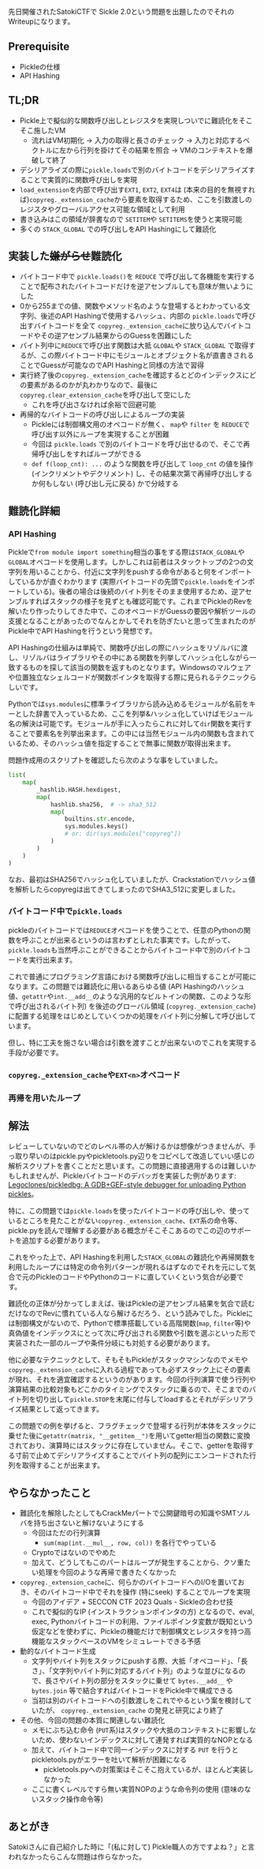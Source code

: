 先日開催されたSatokiCTFで Sickle 2.0という問題を出題したのでそれのWriteupになります。

## Prerequisite

- Pickleの仕様
- API Hashing

## TL;DR

- Pickle上で擬似的な関数呼び出しとレジスタを実現しついでに難読化をそこそこ施したVM
    - 流れはVM初期化 → 入力の取得と長さのチェック → 入力と対応するベクトルに左から行列を掛けてその結果を照合 → VMのコンテキストを爆破して終了
- デシリアライズの際に`pickle.loads`で別のバイトコードをデシリアライズすることで実質的に関数呼び出しを実現
- `load_extension`を内部で呼び出す`EXT1`, `EXT2`, `EXT4`は (本来の目的を無視すれば)`copyreg._extension_cache`から要素を取得するため、ここを引数渡しのレジスタやグローバルアクセス可能な領域として利用
- 書き込みはこの領域が辞書なので `SETITEM`や `SETITEMS`を使うと実現可能
- 多くの `STACK_GLOBAL` での呼び出しをAPI Hashingにして難読化

## 実装した~~嫌がらせ~~難読化

- バイトコード中で `pickle.loads()`を `REDUCE` で呼び出して各機能を実行することで配布されたバイトコードだけを逆アセンブルしても意味が無いようにした
- 0から255までの値、関数やメソッド名のような登場するとわかっている文字列、後述のAPI Hashingで使用するハッシュ、内部の `pickle.loads`で呼び出すバイトコードを全て `copyreg._extension_cache`に放り込んでバイトコードやその逆アセンブル結果からのGuessを困難にした
- バイト列中に`REDUCE`で呼び出す関数は大抵 `GLOBAL`や `STACK_GLOBAL` で取得するが、この際バイトコード中にモジュールとオブジェクト名が直書きされることでGuessが可能なのでAPI Hashingと同様の方法で習得
- 実行終了後の`copyreg._extension_cache`を確認するとどのインデックスにどの要素があるのかが丸わかりなので、最後に`copyreg.clear_extension_cache`を呼び出して空にした
    - これを呼び出さなければ余裕で回避可能
- 再帰的なバイトコードの呼び出しによるループの実装
    - Pickleには制御構文用のオペコードが無く、 `map`や `filter` を `REDUCE`で呼び出す以外にループを実現することが困難
    - 今回は `pickle.loads` で別のバイトコードを呼び出せるので、そこで再帰呼び出しをすればループができる
    - `def f(loop_cnt): ...` のような関数を呼び出して `loop_cnt` の値を操作 (インクリメントやデクリメント) し、その結果次第で再帰呼び出しするか何もしない (呼び出し元に戻る) かで分岐する

## 難読化詳細

### API Hashing

Pickleで`from module import something`相当の事をする際は`STACK_GLOBAL`や`GLOBAL`オペコードを使用します。しかしこれは前者はスタックトップの2つの文字列を用いることから、付近に文字列をpushする命令があると何をインポートしているかが直ぐわかります (実際バイトコードの先頭で`pickle.loads`をインポートしている)。後者の場合は後続のバイト列をそのまま使用するため、逆アセンブルすればスタックの様子を見ずとも確認可能です。これまでPickleのRevを解いたり作ったりしてきた中で、このオペコードがGuessの要因や解析ツールの支援となることがあったのでなんとかしてそれを防ぎたいと思って生まれたのがPickle中でAPI Hashingを行うという発想です。

API Hashingの仕組みは単純で、関数呼び出しの際にハッシュをリゾルバに渡し、リゾルバはライブラリやその中にある関数を列挙してハッシュ化しながら一致するものを探して該当の関数を返すものとなります。Windowsのマルウェアや位置独立なシェルコードが関数ポインタを取得する際に見られるテクニックらしいです。

Pythonでは`sys.modules`に標準ライブラリから読み込めるモジュールが名前をキーとした辞書で入っているため、ここを列挙&ハッシュ化していけばモジュール名の解決は可能です。モジュールが手に入ったらこれに対して`dir`関数を実行することで要素名を列挙出来ます。この中には当然モジュール内の関数も含まれているため、そのハッシュ値を指定することで無事に関数が取得出来ます。

問題作成用のスクリプトを確認したら次のような事をしていました。

```python
list(
    map(
        _hashlib.HASH.hexdigest, 
        map(
            hashlib.sha256,  # -> sha3_512 
            map(
                builtins.str.encode,
                sys.modules.keys()
                # or: dir(sys.modules["copyreg"])
            )
        )
    )
)
```

なお、最初はSHA256でハッシュ化していましたが、Crackstationでハッシュ値を解析したらcopyregは出てきてしまったのでSHA3_512に変更しました。

### バイトコード中で`pickle.loads`

pickleのバイトコードでは`REDUCE`オペコードを使うことで、任意のPythonの関数を呼ぶことが出来るというのは言わずとしれた事実です。したがって、`pickle.loads`も当然呼ぶことができることからバイトコード中で別のバイトコードを実行出来ます。

これで普通にプログラミング言語における関数呼び出しに相当することが可能になります。この問題では難読化に用いるあらゆる値 (API Hashingのハッシュ値、`getattr`や`int.__add__`のような汎用的なビルトインの関数、このような形で呼び出されるバイト列) を後述のグローバル領域 (`copyreg._extension_cache`) に配置する処理をはじめとしていくつかの処理をバイト列に分解して呼び出しています。

但し、特に工夫を施さない場合は引数を渡すことが出来ないのでこれを実現する手段が必要です。

### `copyreg._extension_cache`や`EXT<n>`オペコード

### 再帰を用いたループ

## 解法

レビューしていないのでどのレベル帯の人が解けるかは想像がつきませんが、手っ取り早いのはpickle.pyやpickletools.py辺りをコピペして改造していい感じの解析スクリプトを書くことだと思います。この問題に直接適用するのは難しいかもしれませんが、Pickleバイトコードのデバッガを実装した例があります: [Legoclones/pickledbg: A GDB+GEF-style debugger for unloading Python pickles](https://github.com/Legoclones/pickledbg/tree/main)。

特に、この問題では`pickle.loads`を使ったバイトコードの呼び出しや、使っているところを見たことがない`copyreg._extension_cache`、`EXT`系の命令等、pickle.pyを読んで理解する必要がある概念がそこそこあるのでこの辺のサポートを追加する必要があります。

これをやった上で、API Hashingを利用した`STACK_GLOBAL`の難読化や再帰関数を利用したループには特定の命令列パターンが現れるはずなのでそれを元にして気合で元のPickleのコードやPythonのコードに直していくという気合が必要です。

難読化の正体が分かってしまえば、後はPickleの逆アセンブル結果を気合で読むだけなのでRevに慣れている人なら解けるだろう、という読みでした。Pickleには制御構文がないので、Pythonで標準搭載している高階関数(`map`, `filter`等)や真偽値をインデックスにとって次に呼び出される関数や引数を選ぶといった形で実装された一部のループや条件分岐にも対処する必要があります。

他に必要なテクニックとして、そもそもPickleがスタックマシンなのでメモや`copyreg._extension_cache`に入れる過程であっても必ずスタック上にその要素が現れ、それを適宜確認するというのがあります。今回の行列演算で使う行列や演算結果の比較対象もどこかのタイミングでスタックに乗るので、そこまでのバイト列を切り出して`pickle.STOP`を末尾に付与してloadするとそれがデシリアライズ結果として返ってきます。

この問題での例を挙げると、フラグチェックで登場する行列が本体をスタックに乗せた後に`getattr(matrix, "__getitem__")`を用いてgetter相当の関数に変換されており、演算時にはスタックに存在していません。そこで、getterを取得する寸前で止めてデシリアライズすることでバイト列の配列にエンコードされた行列を取得することが出来ます。

## やらなかったこと

- 難読化を解除したとしてもCrackMeパートで公開鍵暗号の知識やSMTソルバを持ち出さないと解けないようにする
    - 今回はただの行列演算
        - `sum(map(int.__mul__, row, col))` を各行でやっている
    - Cryptoではないのでやめた
    - 加えて、どうしてもこのパートはループが発生することから、クソ重たい処理を今回のような再帰で書きたくなかった
- `copyreg._extension_cache`に、何らかのバイトコードへのI/Oを置いておき、そのバイトコード中でそれを操作 (特にseek) することでループを実現
    - 今回のアイデア + SECCON CTF 2023 Quals - Sickleの合わせ技
    - これで擬似的なIP (インストラクションポインタの方) となるので、eval, exec, Pythonバイトコードの利用、ファイルポインタ変数が既知という仮定などを使わずに、Pickleの機能だけで制御構文とレジスタを持つ高機能なスタックベースのVMをシミュレートできる予感
- 動的なバイトコード生成
    - 文字列やバイト列をスタックにpushする際、大抵「オペコード」、「長さ」、「文字列やバイト列に対応するバイト列」のような並びになるので、長さやバイト列の部分をスタックに乗せて `bytes.__add__` や `bytes.join` 等で結合すればバイトコードをPickle中で構成できる
    - 当初は別のバイトコードへの引数渡しをこれでやるという案を検討していたが、 `copyreg._extension_cache` の発見と研究により終了
- その他、今回の問題の本質に関連しない難読化
    - メモにぶち込む命令 (`PUT`系)はスタックや大抵のコンテキストに影響しないため、使わないインデックスに対して連発すれば実質的なNOPとなる
    - 加えて、バイトコード中で同一インデックスに対する `PUT` を行うとpickletools.pyがエラーを吐いて解析が困難になる
        - pickletools.pyへの対策案はそこそこ抱えているが、ほとんど実装しなかった
    - ここに書くレベルですら無い実質NOPのような命令列の使用 (意味のないスタック操作命令等)

## あとがき

Satokiさんに自己紹介した時に「(私に対して) Pickle職人の方ですよね？」と言われなかったらこんな問題は作らなかった。
